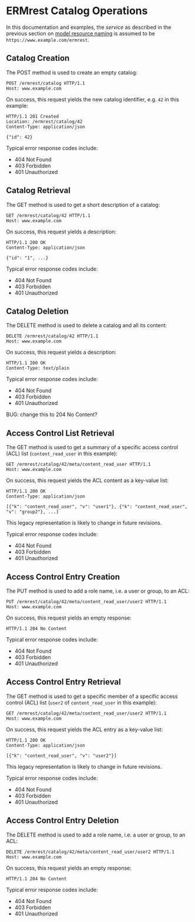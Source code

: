 # ERMrest Catalog Operations

In this documentation and examples, the _service_ as described in the previous section on [model resource naming](model/naming.md) is assumed to be `https://www.example.com/ermrest`.

## Catalog Creation

The POST method is used to create an empty catalog:

    POST /ermrest/catalog HTTP/1.1
    Host: www.example.com
    
On success, this request yields the new catalog identifier, e.g. `42` in this example:

    HTTP/1.1 201 Created
    Location: /ermrest/catalog/42
    Content-Type: application/json
    
    {"id": 42}

Typical error response codes include:
- 404 Not Found
- 403 Forbidden
- 401 Unauthorized

## Catalog Retrieval

The GET method is used to get a short description of a catalog:

    GET /ermrest/catalog/42 HTTP/1.1
    Host: www.example.com
    
On success, this request yields a description:

    HTTP/1.1 200 OK
    Content-Type: application/json
    
    {"id": "1", ...}

Typical error response codes include:
- 404 Not Found
- 403 Forbidden
- 401 Unauthorized

## Catalog Deletion

The DELETE method is used to delete a catalog and all its content:

    DELETE /ermrest/catalog/42 HTTP/1.1
    Host: www.example.com
    
On success, this request yields a description:

    HTTP/1.1 200 OK
    Content-Type: text/plain

Typical error response codes include:
- 404 Not Found
- 403 Forbidden
- 401 Unauthorized

BUG: change this to 204 No Content?


## Access Control List Retrieval

The GET method is used to get a summary of a specific access control (ACL)
list (`content_read_user` in this example):

    GET /ermrest/catalog/42/meta/content_read_user HTTP/1.1
	Host: www.example.com

On success, this request yields the ACL content as a key-value list:

	HTTP/1.1 200 OK
	Content-Type: application/json

	[{"k": "content_read_user", "v": "user1"}, {"k": "content_read_user", "v": "group2"}, ...]

This legacy representation is likely to change in future revisions.

Typical error response codes include:
- 404 Not Found
- 403 Forbidden
- 401 Unauthorized

## Access Control Entry Creation

The PUT method is used to add a role name, i.e. a user or group, to an ACL:

    PUT /ermrest/catalog/42/meta/content_read_user/user2 HTTP/1.1
	Host: www.example.com

On success, this request yields an empty response:

	HTTP/1.1 204 No Content

Typical error response codes include:
- 404 Not Found
- 403 Forbidden
- 401 Unauthorized

## Access Control Entry Retrieval

The GET method is used to get a specific member of a specific access
control (ACL) list (`user2` of `content_read_user` in this example):

    GET /ermrest/catalog/42/meta/content_read_user/user2 HTTP/1.1
	Host: www.example.com

On success, this request yields the ACL entry as a key-value list:

	HTTP/1.1 200 OK
	Content-Type: application/json

	[{"k": "content_read_user", "v": "user2"}]

This legacy representation is likely to change in future revisions.

Typical error response codes include:
- 404 Not Found
- 403 Forbidden
- 401 Unauthorized

## Access Control Entry Deletion

The DELETE method is used to add a role name, i.e. a user or group, to an ACL:

    DELETE /ermrest/catalog/42/meta/content_read_user/user2 HTTP/1.1
	Host: www.example.com

On success, this request yields an empty response:

	HTTP/1.1 204 No Content

Typical error response codes include:
- 404 Not Found
- 403 Forbidden
- 401 Unauthorized

